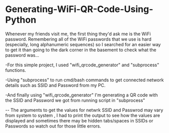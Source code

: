 # Generating-WiFi-QR-Code-Using-Python

Whenever my friends visit me, the first thing they'd ask me is the WiFi password. Remembering all of the WiFi passwords that we use is hard (especially, long alphanumeric sequences) so I searched for an easier way to get it than going to the dark corner in the basement to check what the password was...

-For this simple project, I used "wifi_qrcode_generator" and "subprocess" functions.

-Using "subprocess" to run cmd/bash commands to get connected network details such as SSID and Password from my PC.

-And finally using "wifi_qrcode_generator" I'm generating a QR code with the SSID and Password we got from running script in "subprocess"

-- The arguments to get the values for netwrk SSID and Passwrod may vary from system to system , I had to print the output to see how the values are displayed 
and sometimes there may be hidden tabs/spaces in SSIDs or Passwords so watch out for those little errors.
